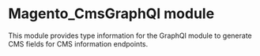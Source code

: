 # Magento_CmsGraphQl module

This module provides type information for the GraphQl module to generate CMS fields for CMS information endpoints.
